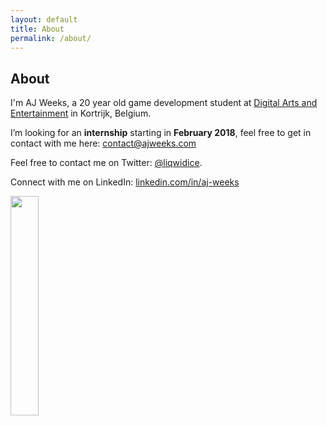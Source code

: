 ```yaml
---
layout: default
title: About
permalink: /about/
---
```


## About

I'm AJ Weeks, a 20 year old game development student at [Digital Arts and Entertainment](http://digitalartsandentertainment.be/) in Kortrijk, Belgium.

I’m looking for an **internship** starting in **February 2018**, feel free to get in contact with me here: [contact@ajweeks.com](mailto:contact@ajweeks.com)

Feel free to contact me on Twitter: [<i class="icon fa fa-twitter" aria-hidden="true" style="color: #222"></i> @liqwidice](http://twitter.com/liqwidice).

Connect with me on LinkedIn: [<i class="icon fa fa-linkedin-square" aria-hidden="true" style="color: #222"></i> linkedin.com/in/aj-weeks](https://www.linkedin.com/in/aj-weeks/)

<a href="../assets/img/portrait_1.jpg"><img src="../assets/img/portrait_1.jpg" style="width: 30%; margin-left: auto; margin-right: auto"/></a>

<!-- If you enjoy any of my (free) games and are feeling generous, I would greatly appreciate any donations.

<br />
<div style="text-align: center">
    <form action="https://www.paypal.com/cgi-bin/webscr" method="post" target="_top">
        <input type="hidden" name="cmd" value="_s-xclick">
        <input type="hidden" name="hosted_button_id" value="2PJLJXJ9U63KU">
        <input type="image" src="https://www.paypalobjects.com/en_US/i/btn/btn_donateCC_LG.gif" border="0" name="submit" alt="PayPal - The safer, easier way to pay online!">
        <img alt="" border="0" src="https://www.paypalobjects.com/en_US/i/scr/pixel.gif" width="1" height="1">
    </form>
<div>
<br />

Thanks so much
-->
